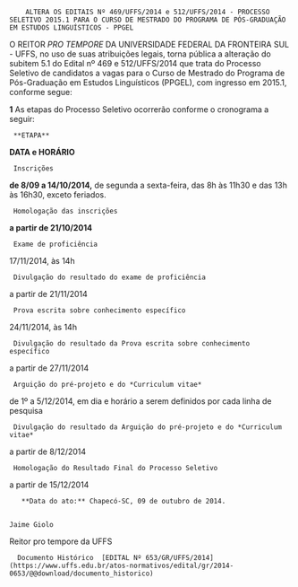         ALTERA OS EDITAIS Nº 469/UFFS/2014 e 512/UFFS/2014 - PROCESSO SELETIVO 2015.1 PARA O CURSO DE MESTRADO DO PROGRAMA DE PÓS-GRADUAÇÃO EM ESTUDOS LINGUÍSTICOS - PPGEL  

O REITOR *PRO TEMPORE* DA UNIVERSIDADE FEDERAL DA FRONTEIRA SUL - UFFS, no uso de suas atribuições legais, torna pública a alteração do subitem 5.1 do Edital nº 469 e 512/UFFS/2014 que trata do Processo Seletivo de candidatos a vagas para o Curso de Mestrado do Programa de Pós-Graduação em Estudos Linguísticos (PPGEL), com ingresso em 2015.1, conforme segue:

 **1** As etapas do Processo Seletivo ocorrerão conforme o cronograma a seguir:

     **ETAPA**

   **DATA e HORÁRIO**

     Inscrições

   **de 8/09 a 14/10/2014,** de segunda a sexta-feira, das 8h às 11h30 e das 13h às 16h30, exceto feriados.

     Homologação das inscrições

   **a partir de 21/10/2014**

     Exame de proficiência

   17/11/2014, às 14h

     Divulgação do resultado do exame de proficiência

   a partir de 21/11/2014

     Prova escrita sobre conhecimento específico 

   24/11/2014, às 14h

     Divulgação do resultado da Prova escrita sobre conhecimento específico 

   a partir de 27/11/2014

     Arguição do pré-projeto e do *Curriculum vitae*

   de 1º a 5/12/2014, em dia e horário a serem definidos por cada linha de pesquisa

     Divulgação do resultado da Arguição do pré-projeto e do *Curriculum vitae*

   a partir de 8/12/2014

     Homologação do Resultado Final do Processo Seletivo

   a partir de 15/12/2014

       **Data do ato:** Chapecó-SC, 09 de outubro de 2014.   
 

    Jaime Giolo   
 Reitor pro tempore da UFFS 

      Documento Histórico  [EDITAL Nº 653/GR/UFFS/2014](https://www.uffs.edu.br/atos-normativos/edital/gr/2014-0653/@@download/documento_historico)     
      